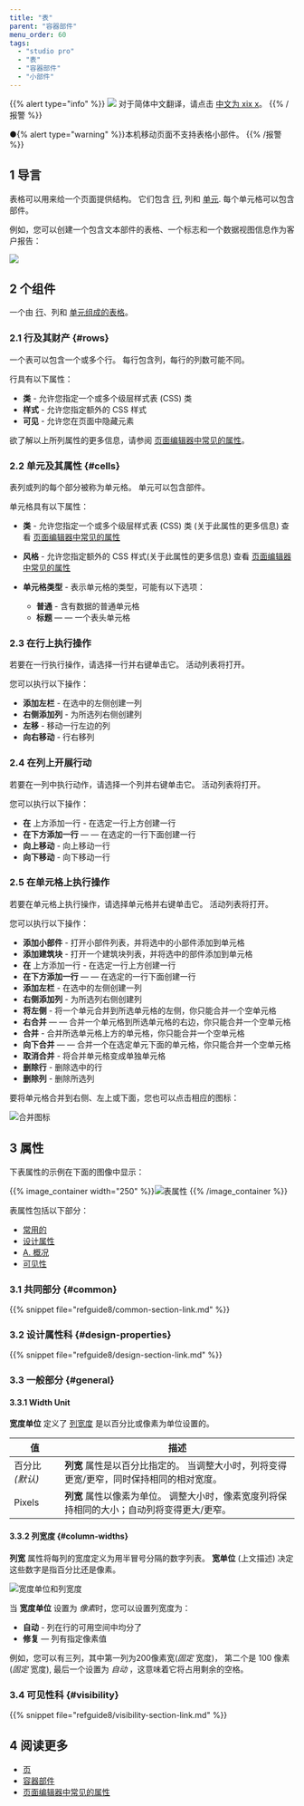 ```yaml
---
title: "表"
parent: "容器部件"
menu_order: 60
tags:
  - "studio pro"
  - "表"
  - "容器部件"
  - "小部件"
---
```


{{% alert type="info" %}}
<img src="attachments/chinese-translation/china.png" style="display: inline-block; margin: 0" /> 对于简体中文翻译，请点击 [中文为 xix x](https://cdn.mendix.tencent-cloud.com/documentation/refguide8/table.pdf)。
{{% /报警 %}}

●{% alert type="warning" %}}本机移动页面不支持表格小部件。
{{% /报警 %}}

## 1 导言

表格可以用来给一个页面提供结构。 它们包含 [行](table#rows), 列和 [单元](table#cells). 每个单元格可以包含部件。

例如，您可以创建一个包含文本部件的表格、一个标志和一个数据视图信息作为客户报告：

![](attachments/container-widgets/table.png)

## 2 个组件

一个由 [行](#rows)、列和 [单元组成的表格](#cells)。

### 2.1 行及其财产 {#rows}

一个表可以包含一个或多个行。 每行包含列，每行的列数可能不同。

行具有以下属性：

* **类** - 允许您指定一个或多个级层样式表 (CSS) 类
* **样式** - 允许您指定额外的 CSS 样式
* **可见** - 允许您在页面中隐藏元素

欲了解以上所列属性的更多信息，请参阅 [页面编辑器中常见的属性](common-widget-properties)。

### 2.2 单元及其属性 {#cells}

表列或列的每个部分被称为单元格。 单元可以包含部件。

单元格具有以下属性：

* **类** - 允许您指定一个或多个级层样式表 (CSS) 类 (关于此属性的更多信息) 查看 [页面编辑器中常见的属性](common-widget-properties)

* **风格** - 允许您指定额外的 CSS 样式(关于此属性的更多信息) 查看 [页面编辑器中常见的属性](common-widget-properties)

* **单元格类型** - 表示单元格的类型，可能有以下选项：

  * **普通** - 含有数据的普通单元格
  * **标题** — — 一个表头单元格

### 2.3 在行上执行操作

若要在一行执行操作，请选择一行并右键单击它。 活动列表将打开。

您可以执行以下操作：

* **添加左栏** - 在选中的左侧创建一列
* **右侧添加列** - 为所选列右侧创建列
* **左移** - 移动一行左边的列
* **向右移动** - 行右移列

### 2.4 在列上开展行动

若要在一列中执行动作，请选择一个列并右键单击它。 活动列表将打开。

您可以执行以下操作：

* **在** 上方添加一行 - 在选定一行上方创建一行
* **在下方添加一行** — — 在选定的一行下面创建一行
* **向上移动** - 向上移动一行
* **向下移动** - 向下移动一行

### 2.5 在单元格上执行操作

若要在单元格上执行操作，请选择单元格并右键单击它。 活动列表将打开。

您可以执行以下操作：

* **添加小部件** - 打开小部件列表，并将选中的小部件添加到单元格
* **添加建筑块** - 打开一个建筑块列表，并将选中的部件添加到单元格
* **在** 上方添加一行 - 在选定一行上方创建一行
* **在下方添加一行** — — 在选定的一行下面创建一行
* **添加左栏** - 在选中的左侧创建一列
* **右侧添加列** - 为所选列右侧创建列
* **将左侧** - 将一个单元合并到所选单元格的左侧，你只能合并一个空单元格
* **右合并** — — 合并一个单元格到所选单元格的右边，你只能合并一个空单元格
* **合并** - 合并所选单元格上方的单元格，你只能合并一个空单元格
* **向下合并** — — 合并一个在选定单元下面的单元格，你只能合并一个空单元格
* **取消合并** - 将合并单元格变成单独单元格
* **删除行** - 删除选中的行
* **删除列** - 删除所选列

要将单元格合并到右侧、左上或下面，您也可以点击相应的图标：

![合并图标](attachments/container-widgets/merge-icons.png)

## 3 属性

下表属性的示例在下面的图像中显示：

{{% image_container width="250" %}}![表属性](attachments/container-widgets/table-properties.png)
{{% /image_container %}}

表属性包括以下部分：

* [常用的](#common)
* [设计属性](#design-properties)
* [A. 概况](#general)
* [可见性](#visibility)

### 3.1 共同部分 {#common}

{{% snippet file="refguide8/common-section-link.md" %}}

### 3.2 设计属性科 {#design-properties}

{{% snippet file="refguide8/design-section-link.md" %}}

### 3.3 一般部分 {#general}

#### 3.3.1 Width Unit

**宽度单位** 定义了 [列宽度](#column-widths) 是以百分比或像素为单位设置的。

| 值           | 描述                                                |
| ----------- | ------------------------------------------------- |
| 百分比  *(默认)* | **列宽** 属性是以百分比指定的。 当调整大小时，列将变得更宽/更窄，同时保持相同的相对宽度。  |
| Pixels      | **列宽** 属性以像素为单位。 调整大小时，像素宽度列将保持相同的大小；自动列将变得更大/更窄。 |

#### 3.3.2 列宽度 {#column-widths}

**列宽** 属性将每列的宽度定义为用半冒号分隔的数字列表。 **宽单位** (上文描述) 决定这些数字是指百分比还是像素。

![宽度单位和列宽度](attachments/container-widgets/width-unit-and-column-widths.png)

当 **宽度单位** 设置为 *像素*时，您可以设置列宽度为：

* **自动** - 列在行的可用空间中均分了
* **修复** — 列有指定像素值

例如，您可以有三列，其中第一列为200像素宽(*固定* 宽度)， 第二个是 100 像素(*固定* 宽度), 最后一个设置为 *自动* ，这意味着它将占用剩余的空格。

### 3.4 可见性科 {#visibility}

{{% snippet file="refguide8/visibility-section-link.md" %}}

## 4 阅读更多

* [页](page)
* [容器部件](容器部件)
* [页面编辑器中常见的属性](common-widget-properties)


